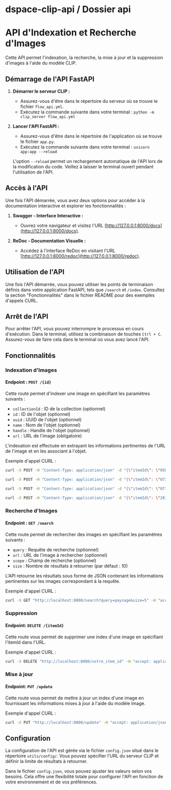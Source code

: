 # dspace-clip-api / Dossier api


# API d'Indexation et Recherche d'Images

Cette API permet l'indexation, la recherche, la mise à jour et la suppression d'images à l'aide du modèle CLIP.

## Démarrage de l'API FastAPI

1. **Démarrer le serveur CLIP :**
   - Assurez-vous d'être dans le répertoire du serveur où se trouve le fichier `flow_api.yml`.
   - Exécutez la commande suivante dans votre terminal : `python -m clip_server flow_api.yml`

2. **Lancer l'API FastAPI :**
   - Assurez-vous d'être dans le répertoire de l'application où se trouve le fichier `app.py`.
   - Exécutez la commande suivante dans votre terminal : `uvicorn app:app --reload`

   L'option `--reload` permet un rechargement automatique de l'API lors de la modification du code. Veillez à laisser le terminal ouvert pendant l'utilisation de l'API.

## Accès à l'API

Une fois l'API démarrée, vous avez deux options pour accéder à la documentation interactive et explorer les fonctionnalités :

1. **Swagger - Interface Interactive :**
   - Ouvrez votre navigateur et visitez l'URL [http://127.0.0.1:8000/docs](http://127.0.0.1:8000/docs).

2. **ReDoc - Documentation Visuelle :**
   - Accédez à l'interface ReDoc en visitant l'URL [http://127.0.0.1:8000/redoc](http://127.0.0.1:8000/redoc).

## Utilisation de l'API

Une fois l'API démarrée, vous pouvez utiliser les points de terminaison définis dans votre application FastAPI, tels que `/search` et `/index`. Consultez la section "Fonctionnalités" dans le fichier README pour des exemples d'appels CURL.

## Arrêt de l'API

Pour arrêter l'API, vous pouvez interrompre le processus en cours d'exécution. Dans le terminal, utilisez la combinaison de touches `Ctrl + C`. Assurez-vous de faire cela dans le terminal où vous avez lancé l'API.


## Fonctionnalités

### Indexation d'Images

#### Endpoint : `POST /{id}`

Cette route permet d'indexer une image en spécifiant les paramètres suivants :

- `collectionId` : ID de la collection (optionnel)
- `id` : ID de l'objet (optionnel)
- `uuid` : UUID de l'objet (optionnel)
- `name` : Nom de l'objet (optionnel)
- `handle` : Handle de l'objet (optionnel)
- `url` : URL de l'image (obligatoire)

L'indexation est effectuée en extrayant les informations pertinentes de l'URL de l'image et en les associant à l'objet.

Exemple d'appel CURL :

```bash
curl -X POST -H "Content-Type: application/json" -d "{\"itemId\": \"0505\",\"uuid\": \"10505\", \"itemHandle\": \"12345/0505\", \"itemName\": \"Raiatea depuis un motu\", \"collectionId\": \"exemples\", \"url\": \"../utils/img/IMG_0505.jpeg\"}" http://localhost:8000/0505

curl -X POST -H "Content-Type: application/json" -d "{\"itemId\": \"0734\",\"uuid\": \"10734\", \"itemHandle\": \"12345/0734\", \"itemName\": \"Raiatea depuis un motu\", \"collectionId\": \"exemples\", \"url\": \"../utils/img/IMG_0734.jpeg\"}" http://localhost:8000/0734

curl -X POST -H "Content-Type: application/json" -d "{\"itemId\": \"0777\",\"uuid\": \"10777\", \"itemHandle\": \"12345/0777\", \"itemName\": \"Raiatea depuis un motu\", \"collectionId\": \"exemples2\", \"url\": \"../utils/img/IMG_0777.jpeg\"}" http://localhost:8000/0777

curl -X POST -H "Content-Type: application/json" -d "{\"itemId\": \"2015\",\"uuid\": \"12015\", \"itemHandle\": \"12345/2015\", \"itemName\": \"Raiatea depuis un motu\", \"collectionId\": \"exemples2\", \"url\": \"../utils/img/IMG_2015.jpeg\"}" http://localhost:8000/2015
```

### Recherche d'Images

#### Endpoint : `GET /search`

Cette route permet de rechercher des images en spécifiant les paramètres suivants :

- `query` : Requête de recherche (optionnel)
- `url` : URL de l'image à rechercher (optionnel)
- `scope` : Champ de recherche (optionnel)
- `size` : Nombre de résultats à retourner (par défaut : 10)

L'API retourne les résultats sous forme de JSON contenant les informations pertinentes sur les images correspondant à la requête.

Exemple d'appel CURL :

```bash
curl -X GET "http://localhost:8000/search?query=paysage&size=5" -H "accept: application/json"

```
### Suppression

#### Endpoint: `DELETE /{itemId}`
Cette route vous permet de supprimer une index d'une image en spécifiant l'itemId dans l'URL.

Exemple d'appel CURL :

```bash
curl -X DELETE "http://localhost:8000/votre_item_id" -H "accept: application/json"
```
### Mise à jour
#### Endpoint: `PUT /update`
Cette route vous permet de mettre à jour un index d'une image en fournissant les informations mises à jour à l'aide du modèle Image.

Exemple d'appel CURL :
```bash
curl -X PUT "http://localhost:8000/update" -H "accept: application/json" -H "Content-Type: application/json" -d '{"itemId": "votre_item_id", "uuid": "votre_uuid", "itemHandle": "votre_handle", "itemName": "votre_nom", "collectionId": "votre_collection_id", "url": "votre_url_mise_a_jour"}'
```


## Configuration

La configuration de l'API est gérée via le fichier `config.json` situé dans le répertoire `utils/config/`. Vous pouvez spécifier l'URL du serveur CLIP et définir la limite de résultats à retourner.


Dans le fichier `config.json`, vous pouvez ajuster les valeurs selon vos besoins. Cela offre une flexibilité totale pour configurer l'API en fonction de votre environnement et de vos préférences.

